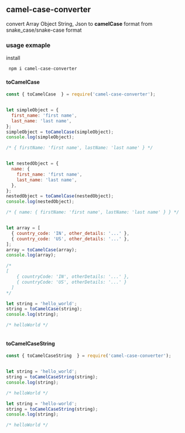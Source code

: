 ## camel-case-converter

convert Array Object String, Json to **camelCase** format from snake_case/snake-case format

### usage exmaple

install  
```sh
 npm i camel-case-converter 
 ```

#### toCamelCase

```js
const { toCamelCase  } = require('camel-case-converter');


let simpleObject = {
  first_name: 'first name',
  last_name: 'last name',
};
simpleObject = toCamelCase(simpleObject);
console.log(simpleObject);

/* { firstName: 'first name', lastName: 'last name' } */


let nestedObject = {
  name: {
    first_name: 'first name',
    last_name: 'last name',
  },
};
nestedObject = toCamelCase(nestedObject);
console.log(nestedObject);

/* { name: { firstName: 'first name', lastName: 'last name' } } */


let array = [
  { country_code: 'IN', other_details: '...' },
  { country_code: 'US', other_details: '...' },
];
array = toCamelCase(array);
console.log(array);

/*
[
    { countryCode: 'IN', otherDetails: '...' },
    { countryCode: 'US', otherDetails: '...' }
  ]
*/

let string = 'hello_world';
string = toCamelCase(string);
console.log(string);

/* helloWorld */



```

#### toCamelCaseString

```js
const { toCamelCaseString  } = require('camel-case-converter');


let string = 'hello_world';
string = toCamelCaseString(string);
console.log(string);

/* helloWorld */

let string = 'hello-world';
string = toCamelCaseString(string);
console.log(string);

/* helloWorld */

```
